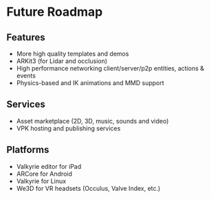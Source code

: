# Future Roadmap
## Features
- More high quality templates and demos
- ARKit3 (for Lidar and occlusion)
- High performance networking client/server/p2p entities, actions & events
- Physics-based and IK animations and MMD support

## Services
- Asset marketplace (2D, 3D, music, sounds and video)  
- VPK hosting and publishing services  

## Platforms
- Valkyrie editor for iPad  
- ARCore for Android  
- Valkyrie for Linux  
- We3D for VR headsets (Occulus, Valve Index, etc.)  